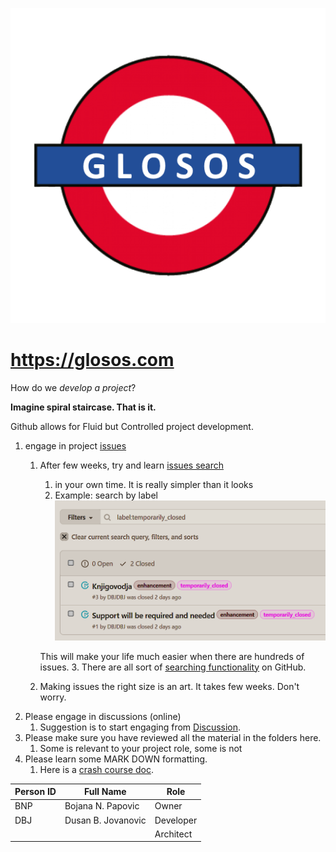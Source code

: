 
![](media/glosos2logo.png)

# https://glosos.com

How do we *develop a project*?

**Imagine spiral staircase. That is it.** 

Github allows for Fluid but Controlled project development. 

1. engage in project [issues](https://github.com/DBJDBJ/glosos/issues)
   1. After few weeks, try and learn [issues search](https://docs.github.com/en/github/searching-for-information-on-github/searching-on-github/searching-issues-and-pull-requests)
      1. in your own time. It is really simpler than it looks
      2. Example: search by label ![](media/search_by_label.png) 
      
      This will make your life much easier when there are hundreds of issues.
      3. There are all sort of [searching functionality](https://docs.github.com/en/github/searching-for-information-on-github/searching-on-github) on GitHub.
   2. Making issues the right size is an art. It takes few weeks. Don't worry.
2. Please engage in discussions (online)
   1. Suggestion is to start engaging from [Discussion](https://github.com/DBJDBJ/glosos/discussions).
3. Please make sure you have reviewed all the material in the folders here.
   1. Some is relevant to your project role, some is not
2. Please learn some MARK DOWN formatting.
   1. Here is a [crash course doc](./howto/formating_help.md).

| Person ID | Full Name    | Role
|-----------|--------------|----------
| BNP | Bojana N. Papovic  | Owner
| DBJ | Dusan B. Jovanovic | Developer
|     |                    | Architect

